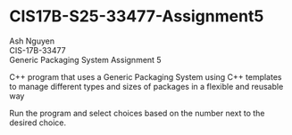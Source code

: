 # CIS17B-S25-33477-Assignment5
Ash Nguyen  
CIS-17B-33477  
Generic Packaging System Assignment 5  

C++ program that uses a Generic Packaging System using C++ templates to manage different types and sizes of packages in a flexible and reusable way  
  
Run the program and select choices based on the number next to the desired choice.  